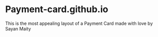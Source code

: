 # Payment-card.github.io
This is the most appealing layout of a Payment Card made with love by Sayan Maity
